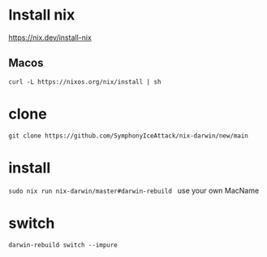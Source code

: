 # Install nix
https://nix.dev/install-nix
## Macos
`curl -L https://nixos.org/nix/install | sh`

# clone
`git clone https://github.com/SymphonyIceAttack/nix-darwin/new/main`
# install
`sudo nix run nix-darwin/master#darwin-rebuild
`
use your own MacName
# switch
`darwin-rebuild switch --impure
`
